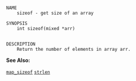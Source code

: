 
```
NAME
	sizeof - get size of an array

SYNOPSIS
	int sizeof(mixed *arr)


DESCRIPTION
	Return the number of elements in array arr.

```

**See Also:**

 [`map_sizeof`](./map_sizeof.md)
 [`strlen`](./strlen.md)
